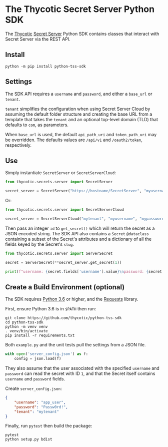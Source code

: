 # The Thycotic Secret Server Python SDK

The [Thycotic](https://thycotic.com/)
[Secret Server](https://thycotic.com/products/secret-server/)
Python SDK contains classes that interact with Secret Server via the REST API.

## Install

```shell
python -m pip install python-tss-sdk
```

## Settings

The SDK API requires a `username` and `password`, and either a `base_url` or `tenant`.

`tenant` simplifies the configuration when using Secret Server Cloud by assuming
the default folder structure and creating the base URL from a template that takes
the `tenant` and an optional top-level domain (TLD) that defaults to `com`, as
parameters.

When `base_url` is used, the default `api_path_uri` and `token_path_uri` may be
overridden. The defaults values are `/api/v1` and `/oauth2/token`,
respectively.

## Use

Simply instantiate `SecretServer` or `SecretServerCloud`:

```python
from thycotic.secrets.server import SecretServer

secret_server = SecretServer("https://hostname/SecretServer", "myusername", "mypassword")
```

Or:

```python
from thycotic.secrets.server import SecretServerCloud

secret_server = SecretServerCloud("mytenant", "myusername", "mypassword")
```

Then pass an integer `id` to `get_secret()` which will return the secret as a JSON
encoded string. The SDK API also contains a `Secret` `@dataclass` containing
a subset of the Secret's attributes and a dictionary of all the fields keyed
by the Secret's `slug`.

```python
from thycotic.secrets.server import ServerSecret

secret = ServerSecret(**secret_server.get_secret(1))

print(f"username: {secret.fields['username'].value}\npassword: {secret.fields['password'].value}")
```

## Create a Build Environment (optional)

The SDK requires [Python 3.6](https://www.python.org/downloads/) or higher,
and the [Requests](https://2.python-requests.org/en/master/) library.

First, ensure Python 3.6 is in `$PATH` then run:

```shell
git clone https://github.com/thycotic/python-tss-sdk
cd python-tss-sdk
python -m venv venv
. venv/bin/activate
pip install -r requirements.txt
```

Both `example.py` and the unit tests pull the settings from a JSON file.

```python
with open('server_config.json') as f:
    config = json.load(f)
```

They also assume that the user associated with the specified `username` and `password`
can read the secret with ID `1`, and that the Secret itself contains `username` and
`password` fields.

Create `server_config.json`:

```json
{
    "username": "app_user",
    "password": "Passw0rd!",
    "tenant": "mytenant"
}
```

Finally, run `pytest` then build the package:

```shell
pytest
python setup.py bdist
```
